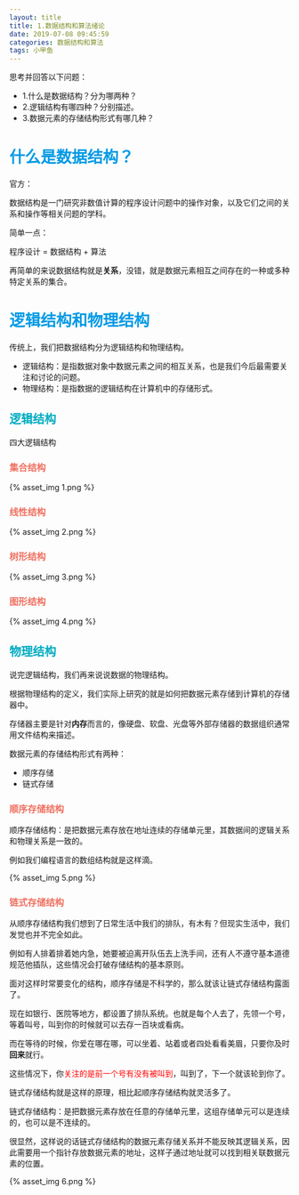 ```yaml
---
layout: title
title: 1.数据结构和算法绪论
date: 2019-07-08 09:45:59
categories: 数据结构和算法
tags: 小甲鱼
---
```

思考并回答以下问题：
* 1.什么是数据结构？分为哪两种？
* 2.逻辑结构有哪四种？分别描述。
* 3.数据元素的存储结构形式有哪几种？

<!--more-->

# <span style="color:#039BE5;">什么是数据结构？</span>

官方：

数据结构是一门研究非数值计算的程序设计问题中的操作对象，以及它们之间的关系和操作等相关问题的学科。

简单一点：

程序设计 = 数据结构 + 算法

再简单的来说数据结构就是**关系**，没错，就是数据元素相互之间存在的一种或多种特定关系的集合。

# <span style="color:#039BE5;">逻辑结构和物理结构</span>

传统上，我们把数据结构分为逻辑结构和物理结构。

* 逻辑结构：是指数据对象中数据元素之间的相互关系，也是我们今后最需要关注和讨论的问题。
* 物理结构：是指数据的逻辑结构在计算机中的存储形式。

## <span style="color:#00ACC1;">逻辑结构</span>

四大逻辑结构

### <span style="color:#EF7060;">集合结构</span>

{% asset_img 1.png %}

### <span style="color:#EF7060;">线性结构</span>

{% asset_img 2.png %}

### <span style="color:#EF7060;">树形结构</span>

{% asset_img 3.png %}

### <span style="color:#EF7060;">图形结构</span>

{% asset_img 4.png %}

## <span style="color:#00ACC1;">物理结构</span>

说完逻辑结构，我们再来说说数据的物理结构。

根据物理结构的定义，我们实际上研究的就是如何把数据元素存储到计算机的存储器中。

存储器主要是针对**内存**而言的，像硬盘、软盘、光盘等外部存储器的数据组织通常用文件结构来描述。

数据元素的存储结构形式有两种：
* 顺序存储
* 链式存储

### <span style="color:#EF7060;">顺序存储结构</span>

顺序存储结构：是把数据元素存放在地址连续的存储单元里，其数据间的逻辑关系和物理关系是一致的。

例如我们编程语言的数组结构就是这样滴。

{% asset_img 5.png %}

### <span style="color:#EF7060;">链式存储结构</span>

从顺序存储结构我们想到了日常生活中我们的排队，有木有？但现实生活中，我们发觉也并不完全如此。

例如有人排着排着她内急，她要被迫离开队伍去上洗手间，还有人不遵守基本道德规范他插队，这些情况会打破存储结构的基本原则。

面对这样时常要变化的结构，顺序存储是不科学的，那么就该让链式存储结构露面了。

现在如银行、医院等地方，都设置了排队系统。也就是每个人去了，先领一个号，等着叫号，叫到你的时候就可以去存一百块或看病。

而在等待的时候，你爱在哪在哪，可以坐着、站着或者四处看看美眉，只要你及时**回来**就行。

这些情况下，你<span style="color:red">关注的是前一个号有没有被叫到</span>，叫到了，下一个就该轮到你了。

链式存储结构就是这样的原理，相比起顺序存储结构就灵活多了。

链式存储结构：是把数据元素存放在任意的存储单元里，这组存储单元可以是连续的，也可以是不连续的。

很显然，这样说的话链式存储结构的数据元素存储关系并不能反映其逻辑关系，因此需要用一个指针存放数据元素的地址，这样子通过地址就可以找到相关联数据元素的位置。

{% asset_img 6.png %}
